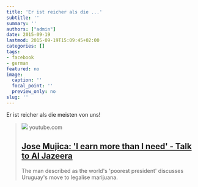 ```yaml
---
title: 'Er ist reicher als die ...'
subtitle: ''
summary: ''
authors: ["admin"]
date: 2015-09-19
lastmod: 2015-09-19T15:09:45+02:00
categories: []
tags:
- facebook
- german
featured: no
image:
  caption: ''
  focal_point: ''
  preview_only: no
slug: ''
---
```

Er ist reicher als die meisten von uns!
> [![](https://i.ytimg.com/vi/hteGnL-8SeU/maxresdefault.jpg)](https://www.youtube.com/watch?v=hteGnL-8SeU)
> youtube.com
> ## [Jose Mujica: 'I earn more than I need' - Talk to Al Jazeera](https://www.youtube.com/watch?v=hteGnL-8SeU)
>
>The man described as the world's 'poorest president' discusses Uruguay's move to legalise marijuana.


